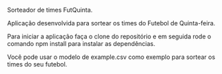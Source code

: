 Sorteador de times FutQuinta.

Aplicação desenvolvida para sortear os times do Futebol de Quinta-feira.

Para iniciar a aplicação faça o clone do repositório e em seguida rode o comando npm install para instalar as dependências.

Você pode usar o modelo de example.csv como exemplo para sortear os times do seu futebol.

